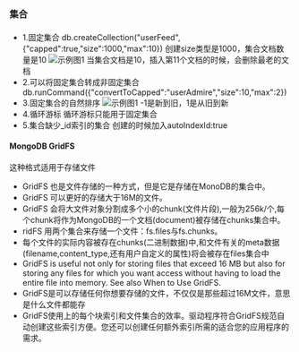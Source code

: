 ### 集合

#### 
* 1.固定集合
db.createCollection("userFeed",{"capped":true,"size":1000,"max":10})
创建size类型是1000，集合文档数量是10
![示例图1](https://github.com/zhangchao1/learnNotes/blob/master/assets/mongodb/fix_collection.png)
当集合文档是10，插入第11个文档的时候，会删除最老的文档
* 2.可以将固定集合转成非固定集合
db.runCommand({"convertToCapped":"userAdmire","size":10,"max":2})
* 3.固定集合的自然排序
![示例图1](https://github.com/zhangchao1/learnNotes/blob/master/assets/mongodb/fix_collection.png)
-1是新到旧，1是从旧到新
* 4.循环游标
循环游标只能用于固定集合
* 5.集合缺少_id索引的集合
创建的时候加入autoIndexId:true
#### MongoDB GridFS
这种格式适用于存储文件
* GridFS 也是文件存储的一种方式，但是它是存储在MonoDB的集合中。
* GridFS 可以更好的存储大于16M的文件。
* GridFS 会将大文件对象分割成多个小的chunk(文件片段),一般为256k/个,每个chunk将作为MongoDB的一个文档(document)被存储在chunks集合中。
* ridFS 用两个集合来存储一个文件：fs.files与fs.chunks。
* 每个文件的实际内容被存在chunks(二进制数据)中,和文件有关的meta数据(filename,content_type,还有用户自定义的属性)将会被存在files集合中
* GridFS is useful not only for storing files that exceed 16 MB but also for storing any files for which you want access without having to load the entire file into memory. See also When to Use GridFS. 
* GridFS是可以存储任何你想要存储的文件，不仅仅是那些超过16M文件，意思是什么文件都能存
* GridFS使用上的每个块索引和文件集合的效率。驱动程序符合GridFS规范自动创建这些索引方便。您还可以创建任何额外索引所需的适合您的应用程序的需求。